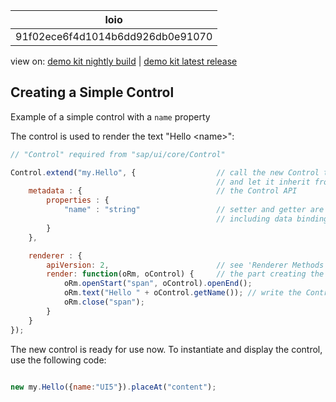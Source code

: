 <!-- loio91f02ece6f4d1014b6dd926db0e91070 -->

| loio |
| -----|
| 91f02ece6f4d1014b6dd926db0e91070 |

<div id="loio">

view on: [demo kit nightly build](https://openui5nightly.hana.ondemand.com/#/topic/91f02ece6f4d1014b6dd926db0e91070) | [demo kit latest release](https://openui5.hana.ondemand.com/#/topic/91f02ece6f4d1014b6dd926db0e91070)</div>

## Creating a Simple Control

Example of a simple control with a `name` property

The control is used to render the text "Hello <name\>":

``` js
// "Control" required from "sap/ui/core/Control"

Control.extend("my.Hello", {                  // call the new Control type "my.Hello" 
                                              // and let it inherit from sap.ui.core.Control
    metadata : {                              // the Control API
        properties : {
            "name" : "string"                 // setter and getter are created behind the scenes, 
                                              // including data binding and type validation
        }
    },

    renderer : {
        apiVersion: 2,                        // see 'Renderer Methods' for an explanation of this flag
        render: function(oRm, oControl) {     // the part creating the HTML
            oRm.openStart("span", oControl).openEnd();
            oRm.text("Hello " + oControl.getName()); // write the Control property 'name', with automatic XSS protection
            oRm.close("span");
        }
    }
});
```

The new control is ready for use now. To instantiate and display the control, use the following code:

``` js

new my.Hello({name:"UI5"}).placeAt("content");
```

